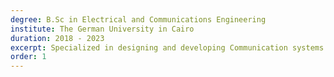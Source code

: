 ```yaml
---
degree: B.Sc in Electrical and Communications Engineering
institute: The German University in Cairo
duration: 2018 - 2023
excerpt: Specialized in designing and developing Communication systems with a strong foundation in mathematics, programming, optimization, and AI (ACQUIN Accredited).
order: 1
---
```

